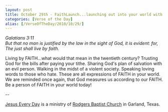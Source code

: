 ```yaml
---
layout: post
title: October 29th - FaithLaunch...launching out into your world with
categories: [Verse of the Day]
alias: [/VerseOfTheDay/2010/10/29/]
---
```


_Galatians 3:11  
But that no man is justified by the law in the sight of God, it is
evident: for, The just shall live by faith._

Living by FAITH...what would that mean in the twentieth century?
Trusting God for the bills after paying your tithe. Sharing God's
plan of salvation with an evil person. Walking in the midst of a
violent society. Speaking loving words to those who hate. These are
all expressions of FAITH in your world. We are reminded once again,
that God measures us according to our FAITH. Be a person of FAITH in
your world today!

 --

<a href=http://jesuseveryday.net>Jesus Every Day</a> is a ministry of <a href=http://rodgersbaptist.net>Rodgers Baptist Church</a> in Garland, Texas.
